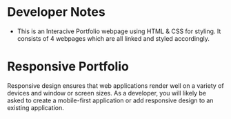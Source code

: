 # Developer Notes
   * This is an Interacive Portfolio webpage using HTML & CSS for styling.  It consists of 4 webpages which are all linked and styled accordingly. 

# Responsive Portfolio

Responsive design ensures that web applications render well on a variety of devices and window or screen sizes. As a developer, you will likely be asked to create a mobile-first application or add responsive design to an existing application. 
